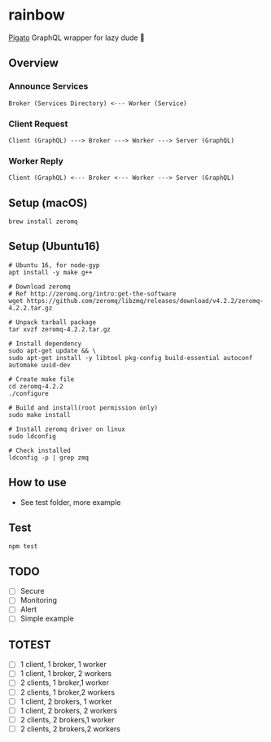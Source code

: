 # rainbow
[Pigato](https://github.com/prdn/pigato) GraphQL wrapper for lazy dude 🌈

## Overview

### Announce Services
```
Broker (Services Directory) <--- Worker (Service)
```

### Client Request
```
Client (GraphQL) ---> Broker ---> Worker ---> Server (GraphQL)
```
### Worker Reply
```
Client (GraphQL) <--- Broker <--- Worker ---> Server (GraphQL)
```

## Setup (macOS)
```shell
brew install zeromq
```

## Setup (Ubuntu16)
```shell
# Ubuntu 16, for node-gyp
apt install -y make g++

# Download zeromq
# Ref http://zeromq.org/intro:get-the-software
wget https://github.com/zeromq/libzmq/releases/download/v4.2.2/zeromq-4.2.2.tar.gz

# Unpack tarball package
tar xvzf zeromq-4.2.2.tar.gz

# Install dependency
sudo apt-get update && \
sudo apt-get install -y libtool pkg-config build-essential autoconf automake uuid-dev

# Create make file
cd zeromq-4.2.2
./configure

# Build and install(root permission only)
sudo make install

# Install zeromq driver on linux
sudo ldconfig

# Check installed
ldconfig -p | grep zmq
```

## How to use
- See test folder, more example

## Test
```shell
npm test
```
## TODO
- [ ] Secure
- [ ] Monitoring
- [ ] Alert
- [ ] Simple example

## TOTEST
- [ ] 1 client, 1 broker, 1 worker
- [ ] 1 client, 1 broker, 2 workers
- [ ] 2 clients, 1 broker,1 worker
- [ ] 2 clients, 1 broker,2 workers
- [ ] 1 client, 2 brokers, 1 worker
- [ ] 1 client, 2 brokers, 2 workers
- [ ] 2 clients, 2 brokers,1 worker
- [ ] 2 clients, 2 brokers,2 workers